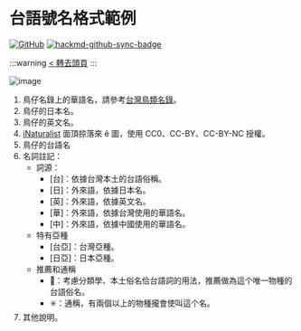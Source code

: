 # 台語號名格式範例

[![GitHub](https://img.shields.io/badge/GitHub-black?logo=github)](https://github.com/siansiansu/tsiau-a-e-mia)
[![hackmd-github-sync-badge](https://hackmd.io/K0m7JttETniw3sH9SrxJ1g/badge)](https://hackmd.io/K0m7JttETniw3sH9SrxJ1g)

:::warning
[< 轉去頭頁](https://hackmd.io/@siansiansu/Hy4VzNvha)
:::

![image](https://github.com/siansiansu/tsiau-a-e-mia/assets/33391637/62eb5e92-5026-4e31-80d6-5e4991796692)

1. 鳥仔名錄上的華語名，請參考[台灣鳥類名錄](https://www.bird.org.tw/basicpage/87)。
2. 鳥仔的日本名。
3. 鳥仔的英文名。
4. [iNaturalist](https://www.inaturalist.org/) 面頂掠落來 ê 圖，使用 CC0、CC-BY、CC-BY-NC 授權。
5. 鳥仔的台語名
6. 名詞註記：
    - 詞源：
        - [台]：依據台灣本土的台語俗稱。
        - [日]：外來語，依據日本名。
        - [英]：外來語，依據英文名。
        - [華]：外來語，依據台灣使用的華語名。
        - [中]：外來語，依據中國使用的華語名。
    - 特有亞種
        - [台亞]：台灣亞種。
        - [日亞]：日本亞種。
    - 推薦和通稱
        - 🎯：考慮分類學、本土俗名佮台語詞的用法，推薦做為這个唯一物種的台語俗名。
        - ✳️：通稱，有兩個以上的物種攏會使叫這个名。
7. 其他說明。
